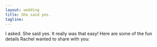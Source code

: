 ```yaml
---
layout: wedding
title: She said yes.
tagline:
---
```


I asked. She said yes. It really was that easy!  Here are some of the 
fun details Rachel wanted to share with you:
